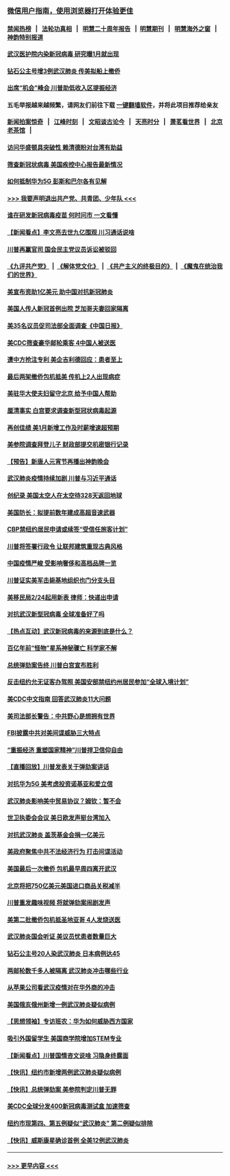### [微信用户指南，使用浏览器打开体验更佳](https://github.com/gfw-breaker/banned-news1/blob/master/indexes/wechat-guide.md?t=0)
#### [禁闻热榜](热点新闻.md?t=0)  &nbsp;&nbsp;|&nbsp;&nbsp; [法轮功真相](https://github.com/gfw-breaker/truth/blob/master/README.md?t=0) &nbsp;&nbsp;|&nbsp;&nbsp; [明慧二十周年报告](https://github.com/gfw-breaker/mh-reports/blob/master/README.md?t=0) &nbsp;&nbsp;|&nbsp;&nbsp;[明慧期刊](https://github.com/gfw-breaker/mh-qikan) &nbsp;&nbsp;|&nbsp;&nbsp; [明慧海外之窗](https://github.com/gfw-breaker/mh-news/blob/master/README.md?t=0) &nbsp;&nbsp;|&nbsp;&nbsp; [神韵特别报道](https://github.com/gfw-breaker/mh-news/blob/master/shenyun.md?t=0)
#### [武汉医护院内染新冠病毒 研究曝1月就出现](../pages/nsc412/n11852928.md?t=02082102) 
#### [钻石公主号增3例武汉肺炎 传美拟船上撤侨](../pages/nsc412/n11853240.md?t=02082102) 
#### [出席“机会”峰会 川普助低收入区提振经济](../pages/nsc412/n11853232.md?t=02082102) 
#### 五毛举报越来越频繁，请网友们前往下载 [一键翻墙软件](https://github.com/gfw-breaker/ssr-accounts)，并将此项目推荐给亲友
#### [新闻拍案惊奇](https://github.com/gfw-breaker/banned-news1/blob/master/pages/link4.md) &nbsp;&nbsp;|&nbsp;&nbsp; [江峰时刻](https://github.com/gfw-breaker/banned-news1/blob/master/pages/link4.md) &nbsp;&nbsp;|&nbsp;&nbsp; [文昭谈古论今](https://github.com/gfw-breaker/banned-news1/blob/master/pages/link4.md) &nbsp;&nbsp;|&nbsp;&nbsp; [天亮时分](https://github.com/gfw-breaker/banned-news1/blob/master/pages/link4.md) &nbsp;&nbsp;|&nbsp;&nbsp; [萧茗看世界](https://github.com/gfw-breaker/banned-news1/blob/master/pages/link4.md) &nbsp;&nbsp;|&nbsp;&nbsp; [北京老茶馆](https://github.com/gfw-breaker/banned-news1/blob/master/pages/link4.md) &nbsp;&nbsp;|&nbsp;&nbsp; 
#### [访问华盛顿具突破性 赖清德盼对台湾有助益](../pages/nsc412/n11853129.md?t=02082102) 
#### [筛查新冠状病毒 美国疾控中心报告最新情况](../pages/nsc412/n11853070.md?t=02082102) 
#### [如何抵制华为5G 彭斯和巴尔各有见解](../pages/nsc412/n11852535.md?t=02082102) 
#### [>>> 我要声明退出共产党、共青团、少年队 <<<](https://github.com/begood0513/goodnews/blob/master/quit/letter.md) 
#### [谁在研发新冠病毒疫苗 何时问市 一文看懂](../pages/nsc412/n11852840.md?t=02082102) 
#### [【新闻看点】李文亮去世九亿围观 川习通话说啥](../pages/nsc412/n11852360.md?t=02082102) 
#### [川普再赢官司 国会民主党议员诉讼被驳回](../pages/nsc412/n11852287.md?t=02082102) 
#### [《九评共产党》](https://github.com/begood0513/9ping.md/blob/master/README.md) &nbsp;|&nbsp; [《解体党文化》](../../../../jtdwh.md/blob/master/README.md)  &nbsp;|&nbsp; [《共产主义的终极目的》](../../../../gczydzjmd.md/blob/master/README.md) &nbsp;|&nbsp; [《魔鬼在统治我们的世界》](../../../../mgztzwmdsj.md/blob/master/README.md) 
#### [美宣布资助1亿美元 助中国对抗新冠肺炎](../pages/nsc412/n11852531.md?t=02082102) 
#### [美国人传人新冠首例出院 芝加哥夫妻回家隔离](../pages/nsc412/n11852452.md?t=02082102) 
#### [美35名议员促司法部全面调查《中国日报》](../pages/nsc412/n11852435.md?t=02082102) 
#### [美CDC筛查豪华邮轮乘客 4中国人被送医](../pages/nsc412/n11852085.md?t=02082102) 
#### [遭中方抢注专利 美企吉利德回应：患者至上](../pages/nsc412/n11852037.md?t=02082102) 
#### [最后两架撤侨包机抵美 传机上2人出现病症](../pages/nsc412/n11852173.md?t=02082102) 
#### [美驻华大使夫妇留守北京 给予中国人帮助](../pages/nsc412/n11852165.md?t=02082102) 
#### [厘清事实 白宫要求调查新型冠状病毒起源](../pages/nsc412/n11852106.md?t=02082102) 
#### [再创佳绩 美1月新增工作及时薪增速超预期](../pages/nsc412/n11852174.md?t=02082102) 
#### [美参院调查拜登儿子 财政部提交机密银行记录](../pages/nsc412/n11851808.md?t=02082102) 
#### [【预告】新唐人元宵节再播出神韵晚会](../pages/nsc412/n11843192.md?t=02082102) 
#### [武汉肺炎疫情持续加剧 川普与习近平通话](../pages/nsc412/n11851613.md?t=02082102) 
#### [创纪录 美国太空人在太空待328天返回地球](../pages/nsc412/n11851266.md?t=02082102) 
#### [美国防长：拟提前数年建成高超音速武器](../pages/nsc412/n11850959.md?t=02082102) 
#### [CBP禁纽约居民申请或续签“受信任旅客计划”](../pages/nsc412/n11850857.md?t=02082102) 
#### [川普将签署行政令 让联邦建筑重现古典风格](../pages/nsc412/n11850654.md?t=02082102) 
#### [中国疫情严峻 受影响奢侈和高档品牌一览](../pages/nsc412/n11850319.md?t=02082102) 
#### [川普证实美军击毙基地组织也门分支头目](../pages/nsc412/n11850383.md?t=02082102) 
#### [美移民局2/24起用新表 律师：快递出申请](../pages/nsc412/n11848220.md?t=02082102) 
#### [对抗武汉新型冠病毒 全球准备好了吗](../pages/nsc412/n11850142.md?t=02082102) 
#### [【热点互动】武汉新冠病毒的来源到底是什么？](../pages/nsc412/n11849749.md?t=02082102) 
#### [百亿年前“怪物”星系神秘骤亡 科学家不解](../pages/nsc412/n11849863.md?t=02082102) 
#### [总统弹劾案告终 川普白宫宣布胜利](../pages/nsc412/n11849985.md?t=02082102) 
#### [反击纽约允无证客办驾照  美国安部禁纽约州居民参加“全球入境计划”](../pages/nsc412/n11849828.md?t=02082102) 
#### [美CDC中文指南 回答武汉肺炎11大问题](../pages/nsc412/n11849703.md?t=02082102) 
#### [美司法部长警告：中共野心是想拥有世界](../pages/nsc412/n11849769.md?t=02082102) 
#### [FBI披露中共对美间谍威胁三大特点](../pages/nsc412/n11849700.md?t=02082102) 
#### [“重振经济 重塑国家精神”川普捍卫信仰自由](../pages/nsc412/n11849641.md?t=02082102) 
#### [【直播回放】川普发表关于弹劾案讲话](../pages/nsc412/n11849472.md?t=02082102) 
#### [对抗华为5G 美考虑投资诺基亚和爱立信](../pages/nsc412/n11849510.md?t=02082102) 
#### [武汉肺炎影响美中贸易协议？姆钦：暂不会](../pages/nsc412/n11849497.md?t=02082102) 
#### [世卫执委会会议 美日欧发声挺台湾加入](../pages/nsc412/n11849433.md?t=02082102) 
#### [对抗武汉肺炎 盖茨基金会捐一亿美元](../pages/nsc412/n11848953.md?t=02082102) 
#### [美政府聚焦中共不法经济行为 打击间谍活动](../pages/nsc412/n11849322.md?t=02082102) 
#### [美国最后一次撤侨 包机最早周四离开武汉](../pages/nsc412/n11849395.md?t=02082102) 
#### [北京将把750亿美元美国进口商品关税减半](../pages/nsc412/n11848896.md?t=02082102) 
#### [川普重发趣味视频 将就弹劾案闹剧发声](../pages/nsc412/n11848715.md?t=02082102) 
#### [美第二批撤侨包机抵圣地亚哥 4人发烧送医](../pages/nsc412/n11847923.md?t=02082102) 
#### [武汉肺炎国会听证 美议员忧患者数量巨大](../pages/nsc412/n11844851.md?t=02082102) 
#### [钻石公主号20人染武汉肺炎 日本病例达45](../pages/nsc412/n11847823.md?t=02082102) 
#### [两邮轮数千多人被隔离 武汉肺炎冲击哪些行业](../pages/nsc412/n11847456.md?t=02082102) 
#### [从苹果公司看武汉疫情对在华外商的冲击](../pages/nsc412/n11847586.md?t=02082102) 
#### [美国俄亥俄州新增一例武汉肺炎疑似病例](../pages/nsc412/n11847714.md?t=02082102) 
#### [【思想领袖】专访班农：华为如何威胁西方国家](../pages/nsc412/n11847306.md?t=02082102) 
#### [吸引外国留学生 美国商学院增加STEM专业](../pages/nsc412/n11847417.md?t=02082102) 
#### [【新闻看点】川普国情咨文说啥 习隐身终露面](../pages/nsc412/n11847016.md?t=02082102) 
#### [【快讯】纽约市新增两例武汉肺炎疑似病例](../pages/nsc412/n11847250.md?t=02082102) 
#### [【快讯】总统弹劾案 美参院判定川普无罪](../pages/nsc412/n11847316.md?t=02082102) 
#### [美CDC全球分发400新冠病毒测试盒 加速筛查](../pages/nsc412/n11847260.md?t=02082102) 
#### [纽约市现第四、第五例疑似“武汉肺炎”   第二例疑似排除](../pages/nsc412/n11847332.md?t=02082102) 
#### [【快讯】威斯康星确诊首例 全美12例武汉肺炎](../pages/nsc412/n11847162.md?t=02082102) 

----
#### [ >>> 更早内容 <<< ](../indexes/nsc412-earlier.md)

